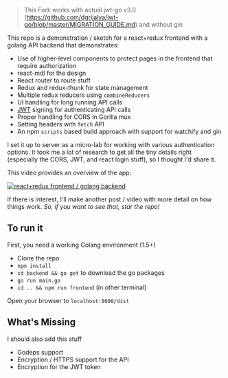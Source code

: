 > This Fork works with actual jwt-go v3.0 (https://github.com/dgrijalva/jwt-go/blob/master/MIGRATION_GUIDE.md)
> and without gin

This repo is a demonstration / sketch for a react+redux frontend with a golang API  backend that demonstrates:

* Use of higher-level components to protect pages in the frontend that require authorization
* react-mdl for the design
* React router to route stuff
* Redux and redux-thunk for state management
* Multiple redux reducers using `combineReducers`
* UI handling for long running API calls
* [JWT](http://jwt.io/) signing for authenticating API calls
* Proper handling for CORS in Gorilla mux
* Setting headers with `fetch` API
* An npm `scripts` based build approach with support for watchify and gin

I set it up to server as a micro-lab for working with various authentication options.  It took me a lot of research to get all the tiny details right (especially the CORS, JWT, and react login stuff), so I thought I'd share it.

This video provides an overview of the app:

[![react+redux frontend / golang backend](video-poster.png)](https://youtu.be/yp7UqOfNTZ4)

If there is interest, I'll make another post / video with more detail on how things work.  *So, if you want to see that, star the repo!*

## To run it

First, you need a working Golang environment (1.5+)
* Clone the repo
* `npm install`
* `cd backend && go get` to download the go packages
* `go run main.go`
* `cd .. && npm run frontend` (in other terminal)

Open your browser to `localhost:8000/dist`

## What's Missing

I should also add this stuff

* Godeps support
* Encryption / HTTPS support for the API
* Encryption for the JWT token
